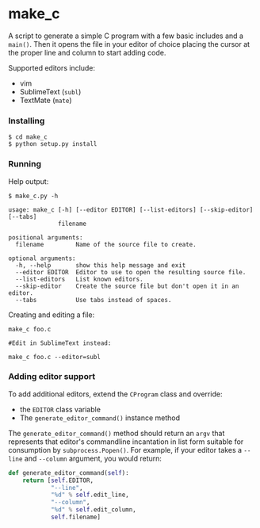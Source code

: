 # make_c

A script to generate a simple C program with a few basic includes and a `main()`. Then it opens the file in your editor of choice placing the cursor at the proper line and column to start adding code.

Supported editors include:

- vim
- SublimeText (`subl`)
- TextMate (`mate`)

### Installing

```
$ cd make_c
$ python setup.py install
```

### Running

Help output:
```
$ make_c.py -h

usage: make_c [-h] [--editor EDITOR] [--list-editors] [--skip-editor] [--tabs]
              filename

positional arguments:
  filename         Name of the source file to create.

optional arguments:
  -h, --help       show this help message and exit
  --editor EDITOR  Editor to use to open the resulting source file.
  --list-editors   List known editors.
  --skip-editor    Create the source file but don't open it in an editor.
  --tabs           Use tabs instead of spaces.
```

Creating and editing a file:

```
make_c foo.c

#Edit in SublimeText instead:

make_c foo.c --editor=subl
```
### Adding editor support

To add additional editors, extend the `CProgram` class and override:

- the `EDITOR` class variable
- The `generate_editor_command()` instance method

The `generate_editor_command()` method should return an `argv` that represents that editor's commandline incantation in list form suitable for consumption by `subprocess.Popen()`. For example, if your editor takes a `--line` and `--column` argument, you would return:

```python
def generate_editor_command(self):
    return [self.EDITOR,
            "--line",
            "%d" % self.edit_line,
            "--column",
            "%d" % self.edit_column,
            self.filename]
```

